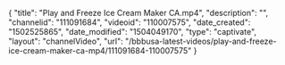 {
    "title": "Play  and Freeze Ice Cream Maker CA.mp4",
    "description": "",
    "channelid": "111091684",
    "videoid": "110007575",
    "date_created": "1502525865",
    "date_modified": "1504049170",
    "type": "captivate",
    "layout": "channelVideo",
    "url": "\/bbbusa-latest-videos\/play-and-freeze-ice-cream-maker-ca-mp4\/111091684-110007575"
}
